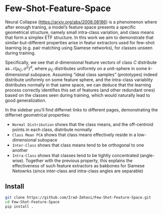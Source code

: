 # Few-Shot-Feature-Space

<!-- WARNING: THIS FILE WAS AUTOGENERATED! DO NOT EDIT! -->

Neural Collapse (https://arxiv.org/abs/2008.08186) is a phenomenon where
after enough traning, a model’s feature space presents a specific
geometrical structure, namely small intra-class variation, and class
means that form a simplex ETF structure. In this work we aim to
demonstrate that similar-but-different properties arise in featur
extractors used for few-shot learning (e.g. pair matching using Siamese
networks), for classes unseen during training.

Specifically, we see that $d$-dimensional feature vectors of class $C$
distribute as $\mathcal{N}(\mu_C, \sigma^2)^d$, where $\mu_C$
distributes uniformly on a unit-sphere in some $k$-dimensional subspace.
Assuming “ideal class samples” (prototypes) indeed distribute uniformly
on some feature sphere, and the intra-class variablity distributes
normally in that same space, we can deduce that the learning process
correctly identifies this set of features (and other redundant ones)
based on the classes seen during training, which would naturally lead to
good generalization.

In the sidebar you’ll find differnet links to different pages,
demonstrating the differnet geometrical properties:

- `Normal Distribution` shows that the class means, and the off-centroid
  points in each class, distribute normally
- `Class Mean PCA` shows that class means effectively reside in a
  low-dimensional subspace
- `Inter-Class` shows that class means tend to be orthogonal to one
  another
- `Intra-Class` shows that classes tend to be tightly concentrated
  (angle-wise). Together with the previous property, this explains the
  effectiveness of such feature extractors as bakbones for Siamese
  Netowrks (since inter-class and intra-class angles are separable)

## Install

``` sh
git clone https://github.com/Irad-Zehavi/Few-Shot-Feature-Space.git
cd Few-Shot-Feature-Space
pip install .
```
